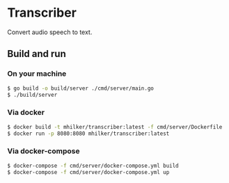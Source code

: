 # Transcriber

Convert audio speech to text.

## Build and run

### On your machine

```bash
$ go build -o build/server ./cmd/server/main.go
$ ./build/server
```

### Via docker

```bash
$ docker build -t mhilker/transcriber:latest -f cmd/server/Dockerfile .
$ docker run -p 8080:8080 mhilker/transcriber:latest
```

### Via docker-compose

```bash
$ docker-compose -f cmd/server/docker-compose.yml build
$ docker-compose -f cmd/server/docker-compose.yml up
```
